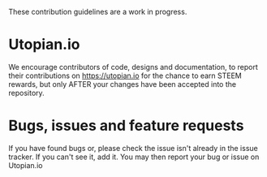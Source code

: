 These contribution guidelines are a work in progress.

# Utopian.io
We encourage contributors of code, designs and documentation, 
to report their contributions on https://utopian.io for the 
chance to earn STEEM rewards, but only AFTER your changes have
been accepted into the repository.

# Bugs, issues and feature requests
If you have found bugs or, please check the issue isn't already
in the issue tracker. If you can't see it, add it. You may then
report your bug or issue on Utopian.io
